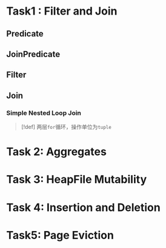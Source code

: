 # Task1 : Filter and Join
## Predicate





## JoinPredicate





## Filter





## Join
### Simple Nested Loop Join
> [!def]
> 两层`for`循环，操作单位为`tuple`





# Task 2: Aggregates




# Task 3: HeapFile Mutability




# Task 4: Insertion and Deletion





# Task5: Page Eviction 
